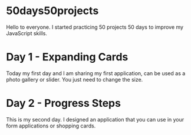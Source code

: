 # 50days50projects

Hello to everyone. I started practicing 50 projects 50 days to improve my JavaScript skills. 

# Day 1 - Expanding Cards

Today my first day and I am sharing my first application, can be used as a photo gallery or slider. You just need to change the size.

# Day 2 - Progress Steps

This is my second day. I designed an application that you can use in your form applications or shopping cards.
